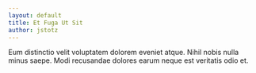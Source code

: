 ```yaml
---
layout: default
title: Et Fuga Ut Sit
author: jstotz
---
```


Eum distinctio velit voluptatem dolorem eveniet atque. Nihil nobis nulla minus saepe. Modi recusandae dolores earum neque est veritatis odio et.

